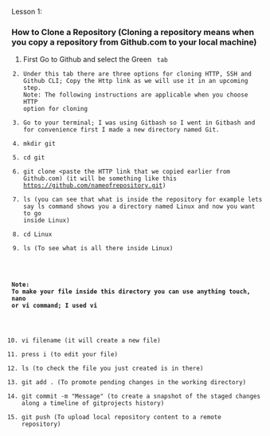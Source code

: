 Lesson 1: 

### How to Clone a Repository (Cloning a repository means when you copy a repository from Github.com to your local machine)

1. First Go to Github and select the Green <Code> tab
2. Under this tab there are three options for cloning HTTP, SSH and Github CLI; Copy the Http link as we will use it in an upcoming step.
Note: The following instructions are applicable when you choose HTTP option for cloning
3. Go to your terminal; I was using Gitbash so I went in Gitbash and for convenience first I made a new directory named Git.
4. mkdir git
5. cd git
6. git clone <paste the HTTP link that we copied earlier from Github.com) (it will be something like this https://github.com/nameofrepository.git)
7. ls (you can see that what is inside the repository for example lets say ls command shows you a directory named Linux and now you want to go inside Linux)
8. cd Linux
9. ls (To see what is all there inside Linux)

#### Note: To make your file inside this directory you can use anything touch, nano or vi command; I used vi
                    
10. vi filename (it will create a new file)
11. press i (to edit your file)
12. ls (to check the file you just created is in there)
13. git add . (To promote pending changes in the working directory)
14. git commit -m "Message" (to create a snapshot of the staged changes along a timeline of gitprojects history)
15. git push (To upload local repository content to a remote repository)
